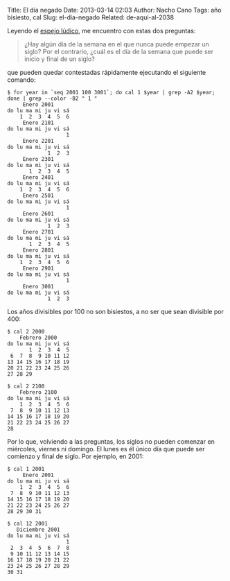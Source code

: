 Title: El día negado
Date: 2013-03-14 02:03
Author: Nacho Cano
Tags: año bisiesto, cal
Slug: el-dia-negado
Related: de-aqui-al-2038

Leyendo el [espejo lúdico][], me encuentro con estas dos preguntas:

> ¿Hay algún día de la semana en el que nunca puede empezar un siglo?
>  Por el contrario, ¿cuál es el día de la semana que puede ser inicio y
> final de un siglo?

que pueden quedar contestadas rápidamente ejecutando el siguiente
comando:

    $ for year in `seq 2001 100 3001`; do cal 1 $year | grep -A2 $year; done | grep --color -B2 " 1 "
         Enero 2001
    do lu ma mi ju vi sá
        1  2  3  4  5  6
         Enero 2101
    do lu ma mi ju vi sá
                       1
         Enero 2201
    do lu ma mi ju vi sá
                 1  2  3
         Enero 2301
    do lu ma mi ju vi sá
           1  2  3  4  5
         Enero 2401
    do lu ma mi ju vi sá
        1  2  3  4  5  6
         Enero 2501
    do lu ma mi ju vi sá
                       1
         Enero 2601
    do lu ma mi ju vi sá
                 1  2  3
         Enero 2701
    do lu ma mi ju vi sá
           1  2  3  4  5
         Enero 2801
    do lu ma mi ju vi sá
        1  2  3  4  5  6
         Enero 2901
    do lu ma mi ju vi sá
                       1
         Enero 3001
    do lu ma mi ju vi sá
                 1  2  3

Los años divisibles por 100 no son bisiestos, a no ser que sean
divisible por 400:

    $ cal 2 2000
        Febrero 2000
    do lu ma mi ju vi sá
           1  2  3  4  5
     6  7  8  9 10 11 12
    13 14 15 16 17 18 19
    20 21 22 23 24 25 26
    27 28 29

    $ cal 2 2100
        Febrero 2100
    do lu ma mi ju vi sá
        1  2  3  4  5  6
     7  8  9 10 11 12 13
    14 15 16 17 18 19 20
    21 22 23 24 25 26 27
    28

Por lo que, volviendo a las preguntas, los siglos no pueden comenzar en
miércoles, viernes ni domingo. El lunes es él único día que puede ser
comienzo y final de siglo. Por ejemplo, en 2001:

    $ cal 1 2001
         Enero 2001
    do lu ma mi ju vi sá
        1  2  3  4  5  6
     7  8  9 10 11 12 13
    14 15 16 17 18 19 20
    21 22 23 24 25 26 27
    28 29 30 31

    $ cal 12 2001
       Diciembre 2001
    do lu ma mi ju vi sá
                       1
     2  3  4  5  6  7  8
     9 10 11 12 13 14 15
    16 17 18 19 20 21 22
    23 24 25 26 27 28 29
    30 31

  [espejo lúdico]: http://espejo-ludico.blogspot.com.es/2013/03/el-dia-negado.html
    "espejo lúdico"
